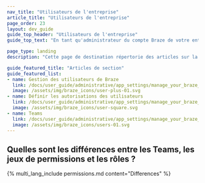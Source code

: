 ```yaml
---
nav_title: "Utilisateurs de l'entreprise"
article_title: "Utilisateurs de l'entreprise"
page_order: 23
layout: dev_guide
guide_top_header: "Utilisateurs de l'entreprise"
guide_top_text: "En tant qu'administrateur du compte Braze de votre entreprise, vous pouvez être amené à gérer les utilisateurs de manière plus granulaire ou au cas par cas. Braze peut vous y aider en créant des Teams et en gérant les autorisations des utilisateurs et les paramètres à l'échelle de l'entreprise."

page_type: landing
description: "Cette page de destination répertorie des articles sur la gestion de vos utilisateurs Braze, tels que l'ajout et la suppression d'utilisateurs, la définition des autorisations des utilisateurs, la création de Teams et la gestion des paramètres de l'entreprise."

guide_featured_title: "Articles de section"
guide_featured_list:
- name: Gestion des utilisateurs de Braze
  link: /docs/user_guide/administrative/app_settings/manage_your_braze_users/adding_users_to_your_dashboard/
  image: /assets/img/braze_icons/user-plus-01.svg
- name: Définir les autorisations des utilisateurs
  link: /docs/user_guide/administrative/app_settings/manage_your_braze_users/user_permissions/
  image: /assets/img/braze_icons/user-square.svg
- name: Teams
  link: /docs/user_guide/administrative/app_settings/manage_your_braze_users/teams/
  image: /assets/img/braze_icons/users-01.svg
---
```


## Quelles sont les différences entre les Teams, les jeux de permissions et les rôles ? 

{% multi_lang_include permissions.md content="Differences" %}